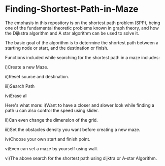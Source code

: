 # Finding-Shortest-Path-in-Maze
The emphasis in this repository is on the shortest path problem (SPP), being one of the fundamental theoretic problems known in graph theory, and how the Dijkstra algorithm  and A star algorithm can be used to solve it.

The basic goal of the algorithm is to determine the shortest path between a starting node or start, and the destination or finish.

Functions included while searching for the shortest path in a maze includes:

i)Create a new Maze.

ii)Reset source and destination.

iii)Search Path

iv)Erase all

Here's what more:
i)Want to have a closer and slower look while finding a path u can also control the speed using slider.

ii)Can even change the dimension of the grid.

iii)Set the obstacles density you want before creating a new maze.

iv)Choose your own start and finish point.

v)Even can set a maze by yourself using wall.

vi)The above search for the shortest path using dijktra or A-star Algorithm.
